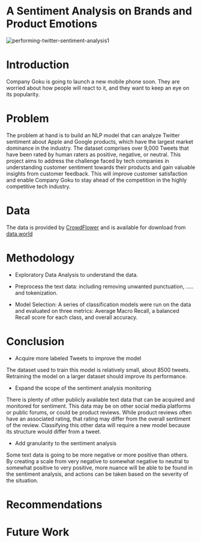 # A Sentiment Analysis on Brands and Product Emotions
![performing-twitter-sentiment-analysis1](https://user-images.githubusercontent.com/117165965/225626996-b827379b-04c7-4c15-a9ac-7e1cbdf7083d.jpg)
# Introduction
Company Goku is going to launch a new mobile phone soon. They are worried about how people will react to it, and they want to keep an eye on its popularity.

# Problem
The problem at hand is to build an NLP model that can analyze Twitter sentiment about Apple and Google products, which have the largest market dominance in the industry. The dataset comprises over 9,000 Tweets that have been rated by human raters as positive, negative, or neutral. This project aims to address the challenge faced by tech companies in understanding customer sentiment towards their products and gain valuable insights from customer feedback. This will improve customer satisfaction and enable Company Goku to stay ahead of the competition in the highly competitive tech industry.


# Data

The data is provided by [CrowdFlower](https://data.world/crowdflower) and is available for download from [data.world](https://data.world/crowdflower/brands-and-product-emotions)

# Methodology

* Exploratory Data Analysis to understand the data.


* Preprocess the text data: including removing unwanted punctuation, ..... and tokenization.


* Model Selection: A series of classification models were run on the data and evaluated on three metrics: Average Macro Recall, a balanced Recall score for each class, and overall accuracy.

# Conclusion

* Acquire more labeled Tweets to improve the model

The dataset used to train this model is relatively small, about 8500 tweets.  Retraining the model on a larger dataset should improve its performance.

* Expand the scope of the sentiment analysis monitoring

There is plenty of other publicly available text data that can be acquired and monitored for sentiment.  This data may be on other social media platforms or public forums, or could be product reviews. While product reviews often have an associated rating, that rating may differ from the overall sentiment of the review.  Classifying this other data will require a new model because its structure would differ from a tweet.

* Add granularity to the sentiment analysis

Some text data is going to be more negative or more positive than others.  By creating a scale from very negative to somewhat negative to neutral to somewhat positive to very positive, more nuance will be able to be found in the sentiment analysis, and actions can be taken based on the severity of the situation.

# Recommendations



# Future Work
